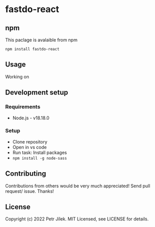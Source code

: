 # fastdo-react

## npm

This paclage is avalaible from npm

```
npm install fastdo-react
```

## Usage

Working on

## Development setup

### Requirements

- Node.js - v18.18.0

### Setup

- Clone repository
- Open in vs code
- Run task: Install packages
- `npm install -g node-sass`

## Contributing

Contributions from others would be very much appreciated! Send pull request/ issue. Thanks!

## License

Copyright (c) 2022 Petr Jílek. MIT Licensed, see LICENSE for details.
